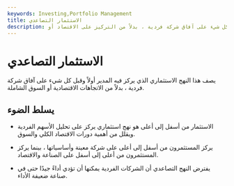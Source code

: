 ```yaml
---
keywords: Investing,Portfolio Management
title: الاستثمار التصاعدي
description: يصف هذا النهج الاستثماري الذي يركز فيه المدير أولاً وقبل كل شيء على آفاق شركة فردية ، بدلاً من التركيز على الاقتصاد أو
---
```


# الاستثمار التصاعدي
يصف هذا النهج الاستثماري الذي يركز فيه المدير أولاً وقبل كل شيء على آفاق شركة فردية ، بدلاً من الاتجاهات الاقتصادية أو السوق الشاملة.

## يسلط الضوء

- الاستثمار من أسفل إلى أعلى هو نهج استثماري يركز على تحليل الأسهم الفردية ويقلل من أهمية دورات الاقتصاد الكلي والسوق.

- يركز المستثمرون من أسفل إلى أعلى على شركة معينة وأساسياتها ، بينما يركز المستثمرون من أعلى إلى أسفل على الصناعة والاقتصاد.

- يفترض النهج التصاعدي أن الشركات الفردية يمكنها أن تؤدي أداءً جيدًا حتى في صناعة ضعيفة الأداء.

